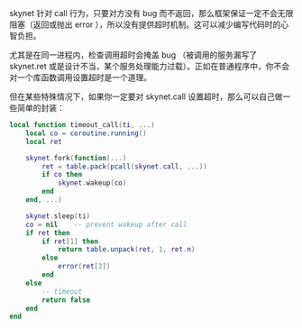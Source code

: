 skynet 针对 call 行为，只要对方没有 bug 而不返回，那么框架保证一定不会无限阻塞（返回或抛出 error ），所以没有提供超时机制。这可以减少编写代码时的心智负担。

尤其是在同一进程内，检查调用超时会掩盖 bug （被调用的服务漏写了 skynet.ret 或是设计不当，某个服务处理能力过载）。正如在普通程序中，你不会对一个库函数调用设置超时是一个道理。

但在某些特殊情况下，如果你一定要对 skynet.call 设置超时，那么可以自己做一些简单的封装：

```lua
local function timeout_call(ti, ...)
	local co = coroutine.running()
	local ret

	skynet.fork(function(...)
		ret = table.pack(pcall(skynet.call, ...))
		if co then
			skynet.wakeup(co)
		end
	end, ...)

	skynet.sleep(ti)
	co = nil	-- prevent wakeup after call
	if ret then
		if ret[1] then
			return table.unpack(ret, 1, ret.n)
		else
			error(ret[2])
		end
	else
		-- timeout
		return false
	end
end
```


